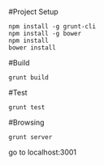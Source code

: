 #Project Setup
```
npm install -g grunt-cli
npm install -g bower
npm install
bower install
```

#Build
```
grunt build
```

#Test
```
grunt test
```

#Browsing
```
grunt server
```
go to localhost:3001
